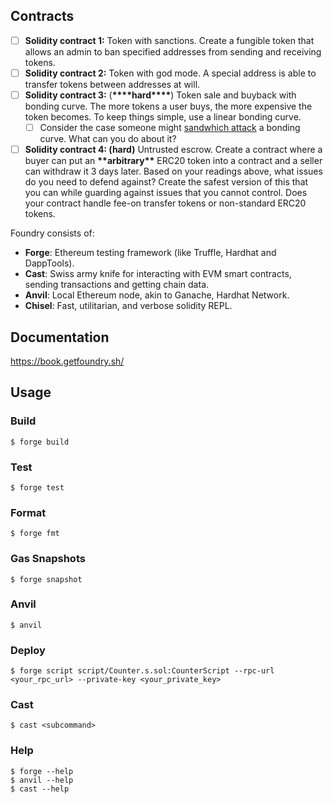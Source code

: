 ## Contracts

- [ ] **Solidity contract 1:** Token with sanctions. Create a fungible token that allows an admin to ban specified addresses from sending and receiving tokens.
- [ ] **Solidity contract 2:** Token with god mode. A special address is able to transfer tokens between addresses at will.
- [ ] **Solidity contract 3:** (****\*\*\*\*****hard****\*\*\*\*****) Token sale and buyback with bonding curve. The more tokens a user buys, the more expensive the token becomes. To keep things simple, use a linear bonding curve.
  - [ ] Consider the case someone might [sandwhich attack](https://medium.com/coinmonks/defi-sandwich-attack-explain-776f6f43b2fd) a bonding curve. What can you do about it?
- [ ] **Solidity contract 4: (hard)** Untrusted escrow. Create a contract where a buyer can put an ********\*\*********arbitrary********\*\********* ERC20 token into a contract and a seller can withdraw it 3 days later. Based on your readings above, what issues do you need to defend against? Create the safest version of this that you can while guarding against issues that you cannot control. Does your contract handle fee-on transfer tokens or non-standard ERC20 tokens.

Foundry consists of:

- **Forge**: Ethereum testing framework (like Truffle, Hardhat and DappTools).
- **Cast**: Swiss army knife for interacting with EVM smart contracts, sending transactions and getting chain data.
- **Anvil**: Local Ethereum node, akin to Ganache, Hardhat Network.
- **Chisel**: Fast, utilitarian, and verbose solidity REPL.

## Documentation

https://book.getfoundry.sh/

## Usage

### Build

```shell
$ forge build
```

### Test

```shell
$ forge test
```

### Format

```shell
$ forge fmt
```

### Gas Snapshots

```shell
$ forge snapshot
```

### Anvil

```shell
$ anvil
```

### Deploy

```shell
$ forge script script/Counter.s.sol:CounterScript --rpc-url <your_rpc_url> --private-key <your_private_key>
```

### Cast

```shell
$ cast <subcommand>
```

### Help

```shell
$ forge --help
$ anvil --help
$ cast --help
```
